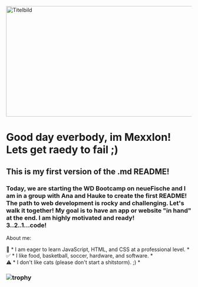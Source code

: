 <img src="https://images.unsplash.com/photo-1708139374613-0324905cd967?w=500&auto=format&fit=crop&q=60&ixlib=rb-4.0.3&ixid=M3wxMjA3fDB8MHxzZWFyY2h8N3x8c2FtYW5hJTIwZG9taW5pY2FuJTIwcmVwdWJsaWN8ZW58MHx8MHx8fDA%3D" alt="Titelbild" width="900" height="300"/>

# Good day everbody, im Mexxlon! Lets get raedy to fail ;)<br>

## This is my first version of the .md README! <br> 

### Today, we are starting the WD Bootcamp on neueFische and I am in a group with Ana and Hauke to create the first README! The path to web development is rocky and challenging. Let's walk it together! My goal is to have an app or website "in hand" at the end. I am highly motivated and ready!<br> 3..2..1...code!<br>

About me:<br>

:book: * I am eager to learn JavaScript, HTML, and CSS at a professional level. * <br>
:white_check_mark: * I like food, basketball, soccer, hardware, and software. * <br>
:warning: * I don't like cats (please don't start a shitstorm). ;) * <br>


### ![trophy](https://github-profile-trophy.vercel.app/?username=mexxlon&theme=darkhub)<br>
